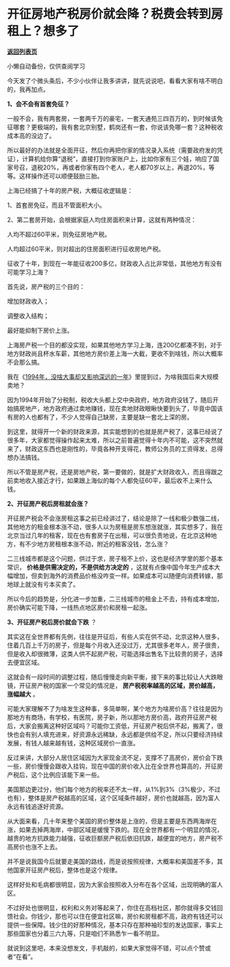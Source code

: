 # 开征房地产税房价就会降？税费会转到房租上？想多了

[**返回列表页**](/gzh/九边)

小懒自动备份，仅供查阅学习

今天发了个微头条后，不少小伙伴让我多讲讲，就先说说吧，看看大家有啥不明白的，我再加点。  

  

 **1、会不会有首套免征？**

  

一般不会，我有两套房，一套两千万的豪宅，一套天通苑三四百万的，到时候该免征哪套？更极端的，我有套北京别墅，鹤岗还有一套，你说该免哪一套？这种税收成本高的没边了。

  
所以最好的办法就是全面开征，然后你再把你家的情况录入系统（需要政府发的凭证），计算机给你算“退税”，直接打到你家账户上，比如你家有三个娃，响应了国家号召，退税20%，再或者你家有四个老人，老人都70岁以上，再退20%，等等。这样操作还可以顺便鼓励三胎。

  

上海已经搞了十年的房产税，大概征收逻辑是：

  

1、首套房免征，而且不管面积大小。

2、第二套房开始，会根据家庭人均住房面积来计算，这就有两种情况：

人均不超过60平米，则免征房地产税。

人均超过60平米，则对超出的住房面积进行征收房地产税。

  

征收了十年，到现在一年能征收200多亿，财政收入占比非常低，其他地方有没有可能学习上海？  

  

首先说，房产税的三个目的：  

增加财政收入；

调整收入结构；  

最好能抑制下房价上涨。

  

上海房产税一个目的都没实现，如果其他地方学习上海，连200亿都凑不到，对于地方财政尚且杯水车薪，其他地方房价差上海一大截，更收不到啥钱，所以大概率不会那么搞。

  

我在《[1994年，没啥大事却又影响深远的一年](http://mp.weixin.qq.com/s?__biz=MzUzMjY0NDY4Ng==&mid=2247493397&idx=1&sn=b7323e09a490d6b51c96dc7ce015bb86&chksm=fab2b134cdc53822e9a1193a17779ac378b8e25336f74ce0ecab34f1c15cf893f1a02b2053c3&scene=21#wechat_redirect)》里提到过，为啥我国后来大规模卖地？

  

因为1994年开始了分税制，税收大头都上交中央政府，地方政府没钱了，随后开始搞房地产，地方政府通过卖地赚钱，现在卖地财政眼瞅快要到头了，毕竟中国该有房的人也都有了，不少人觉得自己缺房，主要是缺一套北上深的房。

  

到这里，就得开一个新的财政来源，其实能想到的也就是房产税了，这事已经说了很多年，大家都觉得操作起来太难，所以之前普遍觉得十年内不可能，这不突然就来了，财政这东西也是刚性的，毕竟各种开支得花，教师公务员的工资得发，总得想办法搞钱。

  

所以不管是房产税，还是房地产税，第一要做的，就是扩大财政收入，而且得跟之前卖地收入接近才行，如果跟上海似的每个人都免征60平，最后收不上来什么钱。

  

 **2、开征房产税后房租就会涨？**

  

开征房产税会不会涨房租这事之前已经讲过了，结论是除了一线和极少数强二线，其他地方的租金根本涨不动，很多人以为房租是房东想涨就涨，其实想多了，我在北京当过几年的租客，现在也有套房子在出租，可以很负责地说，在北京这种地方，有不少地方房租根本涨不动，附近的租客没钱，怎么涨？

  
二三线城市都是这个问题，供过于求，房子租不上价，这也是经济学里的那个基本常识， **价格是供需决定的，不是供给方决定的**
，这就有点像中国今年生产成本大幅增加，但卖到海外的消费品价格没咋变一样。如果成本可以随便向消费转嫁，那地球上就没有亏本买卖了。

  
所以今后的趋势是，分化进一步加重，二三线城市的租金上不去，持有成本增加，房价确实可能下降，一线热点地区房价和房租一起涨。

  

 **3、开征房产税后房价就会下跌** ？

  

其实这在全世界都有先例，往往是开征后，有些人实在供不动，北京这种人很多，住着几百上千万的房子，但是每个月收入还没过万，尤其很多老年人，房子很贵，但是收入却很微薄，这类人供不起房产税，可能选择出售名下比较贵的房子，选择去便宜区域。  

  

这就会有一段时间的调整过程，随后慢慢走向新平衡，接下来的事比较让人大跌眼镜，开征房产税的国家一个常见的情况是，
**房产税税率越高的区域，房价越高，涨幅越大** 。

  

可能大家理解不了为啥发生这种事，多简单啊，某个地方为啥房价高？往往是因为那地方有商场，有学校，有医院，房子新，所以那地方房价高，政府开征房产税后，大家会搬离这种好区域吗？可能你工资低，开征房产税后供不起，搬离了，很快也会有别人填充进来，好资源永远稀缺，永远都是供给不足，所以只要经济持续发展，有钱人越来越有钱，这种区域房价一直涨。

  

反过来讲，大部分人居住区域因为大家现金流不足，支撑不了高房价，房价会下跌一些，房价慢慢会跟收入挂钩，现在中国的房价收入比在全世界也算高的，开征房产税后，这个比例应该能下来一些。  

  

美国那边更过分，他们每个地方的税率还不太一样，从1%到3%（3%极少，不过也有），整体是房产税越高的区域，这个区域条件越好，房价也就越高，因为富人永远有钱追逐好资源。

  

从大面来看，几十年来整个美国的房价整体是上涨的，但是主要是东西两海岸在涨，如果去掉两海岸，中部区域是缓慢下跌的。现在全世界都有一个明显的情况，越贵的地方抗跌能力越强，征收巨额房产税后依旧抗跌，越便宜的地方，房产税不高房价也涨不上去。

  

并不是说我国今后就要走美国的路线，而是说按照规律，大概率和美国差不多，其他国家开征房产税后，整体也是这个规律。  

  

这样好处和毛病都很明显，因为大家会按照收入分布在各个区域，出现明确的富人区。

  

不过好处也很明显，权利和义务对等起来了，你住在高档社区，那你就得多交钱回馈社会。你钱少，那也可以住在便宜社区嘛，房价和房租都不高，政府有钱还可以提供一些保障。钱少住的好那种情况，基本只存在那种袖珍型的发达国家，事实上那些国家也分着三六九等，只是咱们不熟悉乍一看不明显。

  

就说到这里吧，本来没想发文，手机敲的，如果大家觉得不错，可以点个赞或者“在看”。

‍

‍

